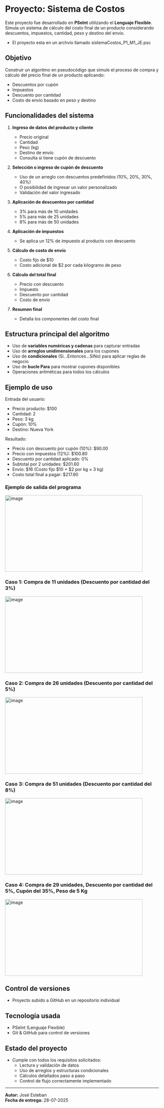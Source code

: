 # Proyecto: Sistema de Costos

Este proyecto fue desarrollado en **PSeInt** utilizando el **Lenguaje Flexible**. Simula un sistema de cálculo del costo final de un producto considerando descuentos, impuestos, cantidad, peso y destino del envío.
- El proyecto esta en un archvio llamado sistemaCostos_P1_M1_JE.psc

## Objetivo
Construir un algoritmo en pseudocódigo que simule el proceso de compra y cálculo del precio final de un producto aplicando:
- Descuentos por cupón
- Impuestos
- Descuento por cantidad
- Costo de envío basado en peso y destino

## Funcionalidades del sistema
1. **Ingreso de datos del producto y cliente**
   - Precio original
   - Cantidad
   - Peso (kg)
   - Destino de envío
   - Consulta si tiene cupón de descuento

2. **Selección o ingreso de cupón de descuento**
   - Uso de un arreglo con descuentos predefinidos (10%, 20%, 30%, 40%)
   - O posibilidad de ingresar un valor personalizado
   - Validación del valor ingresado

3. **Aplicación de descuentos por cantidad**
   - 3% para más de 10 unidades
   - 5% para más de 25 unidades
   - 8% para más de 50 unidades

4. **Aplicación de impuestos**
   - Se aplica un 12% de impuesto al producto con descuento

5. **Cálculo de costo de envío**
   - Costo fijo de $10
   - Costo adicional de $2 por cada kilogramo de peso

6. **Cálculo del total final**
   - Precio con descuento
   - Impuesto
   - Descuento por cantidad
   - Costo de envío

7. **Resumen final**
   - Detalla los componentes del costo final

## Estructura principal del algoritmo
- Uso de **variables numéricas y cadenas** para capturar entradas
- Uso de **arreglos unidimensionales** para los cupones
- Uso de **condicionales** (Si...Entonces...SiNo) para aplicar reglas de negocio
- Uso de **bucle Para** para mostrar cupones disponibles
- Operaciones aritméticas para todos los cálculos

## Ejemplo de uso
Entrada del usuario:
- Precio producto: $100
- Cantidad: 2
- Peso: 3 kg
- Cupón: 10%
- Destino: Nueva York

Resultado:
- Precio con descuento por cupón (10%): $90.00
- Precio con impuestos (12%): $100.80
- Descuento por cantidad aplicado: 0%
- Subtotal por 2 unidades: $201.60
- Envío: $16 (Costo fijo $10 + $2 por kg × 3 kg)
- Costo total final a pagar: $217.60
  
 ### Ejemplo de salida del programa
<img width="450" height="250" alt="image" src="https://github.com/user-attachments/assets/4a5b5504-7d4f-4164-979e-c0c28f23c987" />

### Caso 1: Compra de 11 unidades (Descuento por cantidad del 3%)
<img width="450" height="250" alt="image" src="https://github.com/user-attachments/assets/7398b312-d5de-4082-9286-81a71f0a1c1d" />

### Caso 2: Compra de 26 unidades (Descuento por cantidad del 5%)
<img width="450" height="250" alt="image" src="https://github.com/user-attachments/assets/10597764-249c-4ee3-ae62-2fc7627ea555" />

### Caso 3: Compra de 51 unidades (Descuento por cantidad del 8%)
<img width="450" height="250" alt="image" src="https://github.com/user-attachments/assets/8e1da86b-386f-4f52-b93e-55d5fd7691a3" />

### Caso 4: Compra de 29 unidades, Descuento por cantidad del 5%, Cupón del 35%, Peso de 5 Kg
<img width="450" height="250" alt="image" src="https://github.com/user-attachments/assets/86b2e64a-4faa-4459-8c27-03f95528c2c5" />


## Control de versiones
- Proyecto subido a GitHub en un repositorio individual

## Tecnología usada
- PSeInt (Lenguaje Flexible)
- Git & GitHub para control de versiones

## Estado del proyecto
- Cumple con todos los requisitos solicitados:
  - Lectura y validación de datos
  - Uso de arreglos y estructuras condicionales
  - Cálculos detallados paso a paso
  - Control de flujo correctamente implementado

---

**Autor:** José Esteban  
**Fecha de entrega:** 28-07-2025
